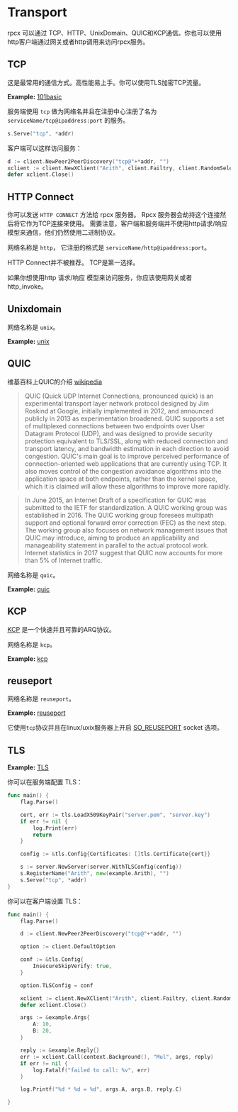 # Transport

rpcx 可以通过 TCP、HTTP、UnixDomain、QUIC和KCP通信。你也可以使用http客户端通过网关或者http调用来访问rpcx服务。

## TCP

这是最常用的通信方式。高性能易上手。你可以使用TLS加密TCP流量。

**Example:** [101basic](https://github.com/rpcx-ecosystem/rpcx-examples3/tree/master/101basic)

服务端使用 `tcp` 做为网络名并且在注册中心注册了名为 `serviceName/tcp@ipaddress:port` 的服务。
```go server.go
s.Serve("tcp", *addr)
```

客户端可以这样访问服务：
```go
d := client.NewPeer2PeerDiscovery("tcp@"+*addr, "")
xclient := client.NewXClient("Arith", client.Failtry, client.RandomSelect, d, client.DefaultOption)
defer xclient.Close()
```

## HTTP Connect

你可以发送 `HTTP CONNECT` 方法给 rpcx 服务器。 Rpcx 服务器会劫持这个连接然后将它作为TCP连接来使用。
需要注意，客户端和服务端并不使用http请求/响应模型来通信，他们仍然使用二进制协议。

网络名称是 `http`， 它注册的格式是 `serviceName/http@ipaddress:port`。

HTTP Connect并不被推荐。 TCP是第一选择。

如果你想使用http 请求/响应 模型来访问服务，你应该使用网关或者http_invoke。

## Unixdomain

网络名称是 `unix`。

**Example:** [unix](https://github.com/rpcx-ecosystem/rpcx-examples3/tree/master/unixdomain)

## QUIC

维基百科上QUIC的介绍 [wikipedia](https://en.wikipedia.org/wiki/QUIC)

> QUIC (Quick UDP Internet Connections, pronounced quick) is an experimental transport layer network protocol designed by Jim Roskind at Google, initially implemented in 2012, and announced publicly in 2013 as experimentation broadened. QUIC supports a set of multiplexed connections between two endpoints over User Datagram Protocol (UDP), and was designed to provide security protection equivalent to TLS/SSL, along with reduced connection and transport latency, and bandwidth estimation in each direction to avoid congestion. QUIC's main goal is to improve perceived performance of connection-oriented web applications that are currently using TCP. It also moves control of the congestion avoidance algorithms into the application space at both endpoints, rather than the kernel space, which it is claimed will allow these algorithms to improve more rapidly.

> In June 2015, an Internet Draft of a specification for QUIC was submitted to the IETF for standardization. A QUIC working group was established in 2016. The QUIC working group foresees multipath support and optional forward error correction (FEC) as the next step. The working group also focuses on network management issues that QUIC may introduce, aiming to produce an applicability and manageability statement in parallel to the actual protocol work. Internet statistics in 2017 suggest that QUIC now accounts for more than 5% of Internet traffic.

网络名称是 `quic`。

**Example:** [quic](https://github.com/rpcx-ecosystem/rpcx-examples3/tree/master/quic)

## KCP

[KCP](https://github.com/skywind3000/kcp) 是一个快速并且可靠的ARQ协议。

网络名称是 `kcp`。

**Example:** [kcp](https://github.com/rpcx-ecosystem/rpcx-examples3/tree/master/kcp)


## reuseport

网络名称是 `reuseport`。

**Example:** [reuseport](https://github.com/rpcx-ecosystem/rpcx-examples3/tree/master/reuseport)

它使用`tcp`协议并且在linux/uxix服务器上开启 [SO_REUSEPORT](https://lwn.net/Articles/542629/) socket 选项。


## TLS

**Example:** [TLS](https://github.com/rpcx-ecosystem/rpcx-examples3/tree/master/tls)


你可以在服务端配置 TLS：

```go
func main() {
	flag.Parse()

	cert, err := tls.LoadX509KeyPair("server.pem", "server.key")
	if err != nil {
		log.Print(err)
		return
	}

	config := &tls.Config{Certificates: []tls.Certificate{cert}}

	s := server.NewServer(server.WithTLSConfig(config))
	s.RegisterName("Arith", new(example.Arith), "")
	s.Serve("tcp", *addr)
}
```

你可以在客户端设置 TLS：

```go
func main() {
	flag.Parse()

	d := client.NewPeer2PeerDiscovery("tcp@"+*addr, "")

	option := client.DefaultOption

	conf := &tls.Config{
		InsecureSkipVerify: true,
	}

	option.TLSConfig = conf

	xclient := client.NewXClient("Arith", client.Failtry, client.RandomSelect, d, option)
	defer xclient.Close()

	args := &example.Args{
		A: 10,
		B: 20,
	}

	reply := &example.Reply{}
	err := xclient.Call(context.Background(), "Mul", args, reply)
	if err != nil {
		log.Fatalf("failed to call: %v", err)
	}

	log.Printf("%d * %d = %d", args.A, args.B, reply.C)

}
```
